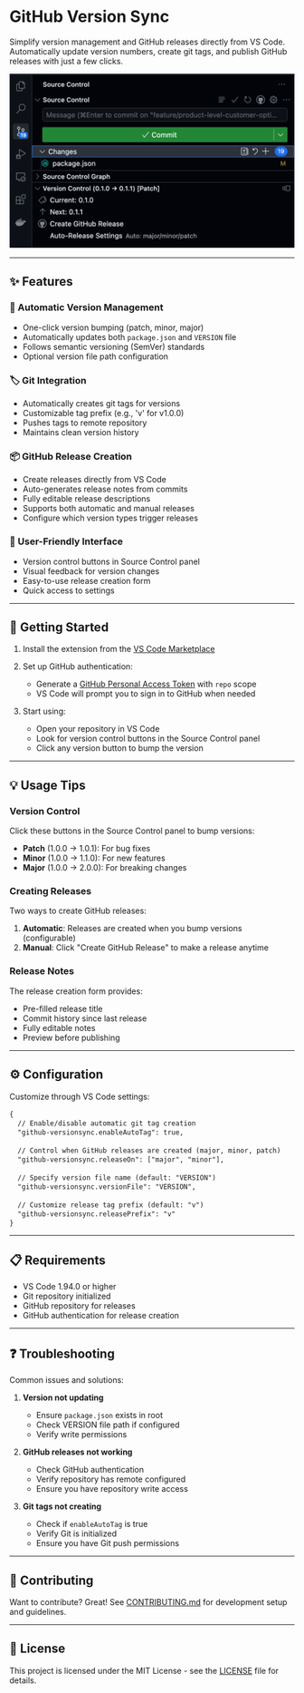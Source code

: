# GitHub Version Sync

Simplify version management and GitHub releases directly from VS Code. Automatically update version numbers, create git tags, and publish GitHub releases with just a few clicks.

![Version Control Panel](images/version-panel.png)

---

## ✨ Features

### 🔄 Automatic Version Management
- One-click version bumping (patch, minor, major)
- Automatically updates both `package.json` and `VERSION` file
- Follows semantic versioning (SemVer) standards
- Optional version file path configuration

### 🏷️ Git Integration
- Automatically creates git tags for versions
- Customizable tag prefix (e.g., 'v' for v1.0.0)
- Pushes tags to remote repository
- Maintains clean version history

### 📦 GitHub Release Creation
- Create releases directly from VS Code
- Auto-generates release notes from commits
- Fully editable release descriptions
- Supports both automatic and manual releases
- Configure which version types trigger releases

### 🎨 User-Friendly Interface
- Version control buttons in Source Control panel
- Visual feedback for version changes
- Easy-to-use release creation form
- Quick access to settings

---

## 🚀 Getting Started

1. Install the extension from the [VS Code Marketplace](https://marketplace.visualstudio.com/items?itemName=your-publisher.github-versionsync)

2. Set up GitHub authentication:
   - Generate a [GitHub Personal Access Token](https://github.com/settings/tokens) with `repo` scope
   - VS Code will prompt you to sign in to GitHub when needed

3. Start using:
   - Open your repository in VS Code
   - Look for version control buttons in the Source Control panel
   - Click any version button to bump the version

---

## 💡 Usage Tips

### Version Control

Click these buttons in the Source Control panel to bump versions:
- **Patch** (1.0.0 → 1.0.1): For bug fixes
- **Minor** (1.0.0 → 1.1.0): For new features
- **Major** (1.0.0 → 2.0.0): For breaking changes

### Creating Releases

Two ways to create GitHub releases:
1. **Automatic**: Releases are created when you bump versions (configurable)
2. **Manual**: Click "Create GitHub Release" to make a release anytime

### Release Notes

The release creation form provides:
- Pre-filled release title
- Commit history since last release
- Fully editable notes
- Preview before publishing

---

## ⚙️ Configuration

Customize through VS Code settings:

```jsonc
{
  // Enable/disable automatic git tag creation
  "github-versionsync.enableAutoTag": true,

  // Control when GitHub releases are created (major, minor, patch)
  "github-versionsync.releaseOn": ["major", "minor"],

  // Specify version file name (default: "VERSION")
  "github-versionsync.versionFile": "VERSION",

  // Customize release tag prefix (default: "v")
  "github-versionsync.releasePrefix": "v"
}
```

---

## 📋 Requirements

- VS Code 1.94.0 or higher
- Git repository initialized
- GitHub repository for releases
- GitHub authentication for release creation

---

## ❓ Troubleshooting

Common issues and solutions:

1. **Version not updating**
   - Ensure `package.json` exists in root
   - Check VERSION file path if configured
   - Verify write permissions

2. **GitHub releases not working**
   - Check GitHub authentication
   - Verify repository has remote configured
   - Ensure you have repository write access

3. **Git tags not creating**
   - Check if `enableAutoTag` is true
   - Verify Git is initialized
   - Ensure you have Git push permissions

---

## 📝 Contributing

Want to contribute? Great! See [CONTRIBUTING.md](CONTRIBUTING.md) for development setup and guidelines.

---

## 📄 License

This project is licensed under the MIT License - see the [LICENSE](LICENSE) file for details.